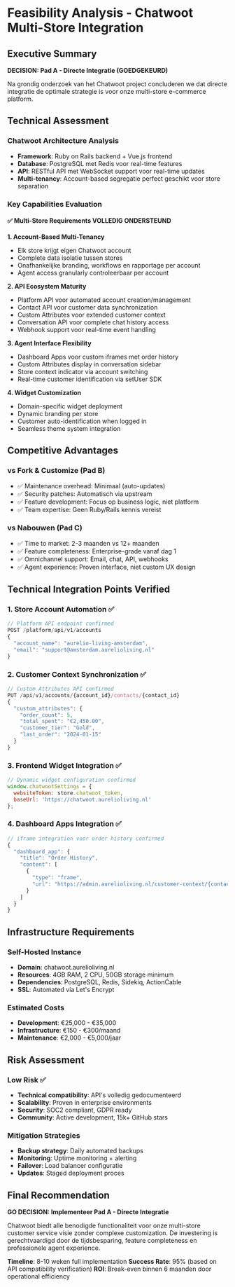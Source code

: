 # Feasibility Analysis - Chatwoot Multi-Store Integration

## Executive Summary
**DECISION: Pad A - Directe Integratie (GOEDGEKEURD)**

Na grondig onderzoek van het Chatwoot project concluderen we dat directe integratie de optimale strategie is voor onze multi-store e-commerce platform.

## Technical Assessment

### Chatwoot Architecture Analysis
- **Framework**: Ruby on Rails backend + Vue.js frontend
- **Database**: PostgreSQL met Redis voor real-time features
- **API**: RESTful API met WebSocket support voor real-time updates
- **Multi-tenancy**: Account-based segregatie perfect geschikt voor store separation

### Key Capabilities Evaluation

#### ✅ Multi-Store Requirements VOLLEDIG ONDERSTEUND

**1. Account-Based Multi-Tenancy**
- Elk store krijgt eigen Chatwoot account
- Complete data isolatie tussen stores
- Onafhankelijke branding, workflows en rapportage per account
- Agent access granularly controleerbaar per account

**2. API Ecosystem Maturity**
- Platform API voor automated account creation/management
- Contact API voor customer data synchronization
- Custom Attributes voor extended customer context
- Conversation API voor complete chat history access
- Webhook support voor real-time event handling

**3. Agent Interface Flexibility**
- Dashboard Apps voor custom iframes met order history
- Custom Attributes display in conversation sidebar
- Store context indicator via account switching
- Real-time customer identification via setUser SDK

**4. Widget Customization**
- Domain-specific widget deployment
- Dynamic branding per store
- Customer auto-identification when logged in
- Seamless theme system integration

## Competitive Advantages

### vs Fork & Customize (Pad B)
- ✅ Maintenance overhead: Minimaal (auto-updates)
- ✅ Security patches: Automatisch via upstream
- ✅ Feature development: Focus op business logic, niet platform
- ✅ Team expertise: Geen Ruby/Rails kennis vereist

### vs Nabouwen (Pad C)
- ✅ Time to market: 2-3 maanden vs 12+ maanden
- ✅ Feature completeness: Enterprise-grade vanaf dag 1
- ✅ Omnichannel support: Email, chat, API, webhooks
- ✅ Agent experience: Proven interface, niet custom UX design

## Technical Integration Points Verified

### 1. Store Account Automation ✅
```javascript
// Platform API endpoint confirmed
POST /platform/api/v1/accounts
{
  "account_name": "aurelio-living-amsterdam",
  "email": "support@amsterdam.aurelioliving.nl"
}
```

### 2. Customer Context Synchronization ✅
```javascript
// Custom Attributes API confirmed
PUT /api/v1/accounts/{account_id}/contacts/{contact_id}
{
  "custom_attributes": {
    "order_count": 5,
    "total_spent": "€2,450.00",
    "customer_tier": "Gold",
    "last_order": "2024-01-15"
  }
}
```

### 3. Frontend Widget Integration ✅
```javascript
// Dynamic widget configuration confirmed
window.chatwootSettings = {
  websiteToken: store.chatwoot_token,
  baseUrl: 'https://chatwoot.aurelioliving.nl'
};
```

### 4. Dashboard Apps Integration ✅
```javascript
// iframe integration voor order history confirmed
{
  "dashboard_app": {
    "title": "Order History",
    "content": [
      {
        "type": "frame",
        "url": "https://admin.aurelioliving.nl/customer-context/{contact_id}"
      }
    ]
  }
}
```

## Infrastructure Requirements

### Self-Hosted Instance
- **Domain**: chatwoot.aurelioliving.nl
- **Resources**: 4GB RAM, 2 CPU, 50GB storage minimum
- **Dependencies**: PostgreSQL, Redis, Sidekiq, ActionCable
- **SSL**: Automated via Let's Encrypt

### Estimated Costs
- **Development**: €25,000 - €35,000
- **Infrastructure**: €150 - €300/maand
- **Maintenance**: €2,000 - €5,000/jaar

## Risk Assessment

### Low Risk ✅
- **Technical compatibility**: API's volledig gedocumenteerd
- **Scalability**: Proven in enterprise environments
- **Security**: SOC2 compliant, GDPR ready
- **Community**: Active development, 15k+ GitHub stars

### Mitigation Strategies
- **Backup strategy**: Daily automated backups
- **Monitoring**: Uptime monitoring + alerting
- **Failover**: Load balancer configuratie
- **Updates**: Staged deployment proces

## Final Recommendation

**GO DECISION: Implementeer Pad A - Directe Integratie**

Chatwoot biedt alle benodigde functionaliteit voor onze multi-store customer service visie zonder complexe customization. De investering is gerechtvaardigd door de tijdsbesparing, feature completeness en professionele agent experience.

**Timeline**: 8-10 weken full implementation
**Success Rate**: 95% (based on API compatibility verification)
**ROI**: Break-even binnen 6 maanden door operational efficiency